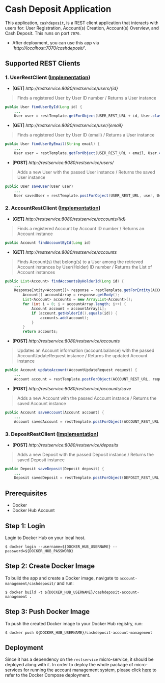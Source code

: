 # Cash Deposit Application

This application, `cashdeposit`, is a REST client application that interacts with users for: User Registration, Account(s) Creation, Account(s) Overview, and Cash Deposit.
This runs on port `7070`.
* After deployment, you can use this app via '*http://localhost:7070/cashdeposit/*'.

## Supported REST Clients

### 1. UserRestClient ([Implementation](https://github.com/junh-ki/account-management/blob/main/cashdeposit/src/main/java/com/jun/cashdeposit/integration/UserRestClientImpl.java))

- **[GET]** *http://restservice:8080/restservice/users/{id}*

> Finds a registered User by User ID number / Returns a User instance

```Java
public User findUserById(Long id) {
    ...
    User user = restTemplate.getForObject(USER_REST_URL + id, User.class);
```

- **[GET]** *http://restservice:8080/restservice/user/{email}*

> Finds a registered User by User ID (email) / Returns a User instance

```Java
public User findUserByEmail(String email) {
    ...
    User user = restTemplate.getForObject(USER_REST_URL + email, User.class);
```

- **[POST]** *http://restservice:8080/restservice/users/*

> Adds a new User with the passed User instance / Returns the saved User instance

```Java
public User saveUser(User user)
    ...
    User savedUser = restTemplate.postForObject(USER_REST_URL, user, User.class);
```

### 2. AccountRestClient ([Implementation](https://github.com/junh-ki/account-management/blob/main/cashdeposit/src/main/java/com/jun/cashdeposit/integration/AccountRestClientImpl.java))

- **[GET]** *http://restservice:8080/restservice/accounts/{id}*

> Finds a registered Account by Account ID number / Returns an Account instance

```Java
public Account findAccountById(Long id)
```

- **[GET]** *http://restservice:8080/restservice/accounts*

> Finds Account(s) that belong(s) to a User among the retrieved Account instances by User(Holder) ID number / Returns the List of Account instances

```Java
public List<Account> findAccountsByHolderId(Long id) {
    ...
    ResponseEntity<Account[]> response = restTemplate.getForEntity(ACCOUNT_REST_URL, Account[].class);
        Account[] accountArray = response.getBody();
        List<Account> accounts = new ArrayList<Account>();
        for (int i = 0; i < accountArray.length; i++) {
            Account account = accountArray[i];
            if (account.getHolderId().equals(id)) {
                accounts.add(account);
            }
        }
        return accounts;
```

- **[POST]** *http://restservice:8080/restservice/accounts*

> Updates an Account information (account.balance) with the passed AccountUpdateRequest instance / Returns the updated Account instance

```Java
public Account updateAccount(AccountUpdateRequest request) {
    ...
    Account account = restTemplate.postForObject(ACCOUNT_REST_URL, request, Account.class);
```

- **[POST]** *http://restservice:8080/restservice/accounts/save*

> Adds a new Account with the passed Account instance / Returns the saved Account instance

```Java
public Account saveAccount(Account account) {
    ...
    Account savedAccount = restTemplate.postForObject(ACCOUNT_REST_URL + "save", account, Account.class);
```

### 3. DepositRestClient ([Implementation](https://github.com/junh-ki/account-management/blob/main/cashdeposit/src/main/java/com/jun/cashdeposit/integration/DepositRestClientImpl.java))

- **[POST]** *http://restservice:8080/restservice/deposits*

> Adds a new Deposit with the passed Deposit instance / Returns the saved Deposit instance

```Java
public Deposit saveDeposit(Deposit deposit) {
    ...
    Deposit savedDeposit = restTemplate.postForObject(DEPOSIT_REST_URL, deposit, Deposit.class);
```

## Prerequisites

* Docker
* Docker Hub Account

## Step 1: Login

Login to Docker Hub on your local host.

~~~
$ docker login --username=${DOCKER_HUB_USERNAME} --password=${DOCKER_HUB_PASSWORD}
~~~

## Step 2: Create Docker Image

To build the app and create a Docker image, navigate to `account-management/cashdeposit/` and run:

~~~
$ docker build -t ${DOCKER_HUB_USERNAME}/cashdeposit-account-management .
~~~

## Step 3: Push Docker Image

To push the created Docker image to your Docker Hub registry, run:

~~~
$ docker push ${DOCKER_HUB_USERNAME}/cashdeposit-account-management
~~~

## Deployment

Since it has a dependency on the `restservice` micro-service, it should be deployed along with it. In order to deploy the whole package of micro-services for running the account management system, please click [here](https://github.com/junh-ki/account-management/tree/main/docker-compose) to refer to the Docker Compose deployment.
